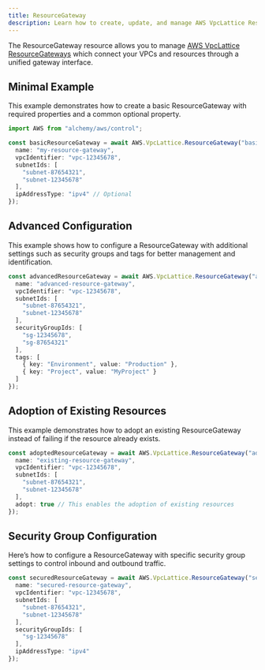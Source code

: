 ```yaml
---
title: ResourceGateway
description: Learn how to create, update, and manage AWS VpcLattice ResourceGateways using Alchemy Cloud Control.
---
```


The ResourceGateway resource allows you to manage [AWS VpcLattice ResourceGateways](https://docs.aws.amazon.com/vpclattice/latest/userguide/) which connect your VPCs and resources through a unified gateway interface.

## Minimal Example

This example demonstrates how to create a basic ResourceGateway with required properties and a common optional property.

```ts
import AWS from "alchemy/aws/control";

const basicResourceGateway = await AWS.VpcLattice.ResourceGateway("basicResourceGateway", {
  name: "my-resource-gateway",
  vpcIdentifier: "vpc-12345678",
  subnetIds: [
    "subnet-87654321", 
    "subnet-12345678"
  ],
  ipAddressType: "ipv4" // Optional
});
```

## Advanced Configuration

This example shows how to configure a ResourceGateway with additional settings such as security groups and tags for better management and identification.

```ts
const advancedResourceGateway = await AWS.VpcLattice.ResourceGateway("advancedResourceGateway", {
  name: "advanced-resource-gateway",
  vpcIdentifier: "vpc-12345678",
  subnetIds: [
    "subnet-87654321", 
    "subnet-12345678"
  ],
  securityGroupIds: [
    "sg-12345678", 
    "sg-87654321"
  ],
  tags: [
    { key: "Environment", value: "Production" },
    { key: "Project", value: "MyProject" }
  ]
});
```

## Adoption of Existing Resources

This example demonstrates how to adopt an existing ResourceGateway instead of failing if the resource already exists.

```ts
const adoptedResourceGateway = await AWS.VpcLattice.ResourceGateway("adoptedResourceGateway", {
  name: "existing-resource-gateway",
  vpcIdentifier: "vpc-12345678",
  subnetIds: [
    "subnet-87654321", 
    "subnet-12345678"
  ],
  adopt: true // This enables the adoption of existing resources
});
```

## Security Group Configuration

Here’s how to configure a ResourceGateway with specific security group settings to control inbound and outbound traffic.

```ts
const securedResourceGateway = await AWS.VpcLattice.ResourceGateway("securedResourceGateway", {
  name: "secured-resource-gateway",
  vpcIdentifier: "vpc-12345678",
  subnetIds: [
    "subnet-87654321", 
    "subnet-12345678"
  ],
  securityGroupIds: [
    "sg-12345678"
  ],
  ipAddressType: "ipv4"
});
```